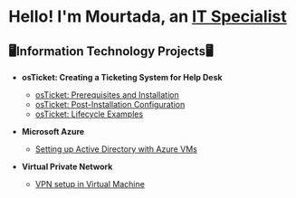 <h1>Hello! I'm Mourtada, an <a href="https://www.linkedin.com/in/mourtada-mbaye-724085272/">IT Specialist</a></h1>
<h2>🖥Information Technology Projects🖥</h2>
<ul>
  <li><strong>osTicket: Creating a Ticketing System for Help Desk</strong></li>
  <ul>
    <li><a href="https://github.com/mmbaye2000/Help-Desk-Ticketing-System-Creation">osTicket: Prerequisites and Installation</a></li>
    <li><a href="https://github.com/mmbaye2000/install-configuration">osTicket: Post-Installation Configuration</a></li>
    <li><a href="https://github.com/mmbaye2000/ticket-use-cases">osTicket: Lifecycle Examples</a></li>
  </ul>
</ul>

<ul>
  <li><strong>Microsoft Azure</strong></li>
  <ul>
    <li><a href="https://github.com/mmbaye2000/Local-Active-Directory-Setup">Setting up Active Directory with Azure VMs</a></li>
  </ul>
</ul>

<ul>
  <li><strong>Virtual Private Network</strong></li>
  <ul>
    <li><a href="https://github.com/mmbaye2000/vpn-setup">VPN setup in Virtual Machine</a></li>
  </ul>
</ul>
